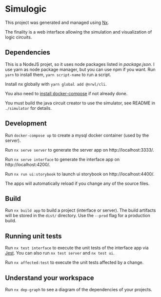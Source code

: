 # Simulogic

This project was generated and managed using [Nx](https://nx.dev).

The finality is a web interface allowing the simulation and visualization of logic circuits.

## Dependencies

This is a NodeJS projet, so it uses node packages listed in *package.json*. I use yarn as node package manager, but you can use npm if you want.
Run `yarn` to install them, `yarn script-name` to run a script.

Install nx globally with `yarn global add @nrwl/cli`.

You also need to [install docker-compose](https://docs.docker.com/compose/install/) if not already done.

You must build the java circuit creator to use the simulator, see README in `./simulator` for details.

## Development

Run `docker-compose up` to create a mysql docker container (used by the server).

Run `nx serve server` to generate the server app on http://localhost:3333/.

Run `nx serve interface` to generate the interface app on http://localhost:4200/.

Run `nx run ui:storybook` to launch ui storybook on http://localhost:4400/.

The apps will automatically reload if you change any of the source files.

## Build

Run `nx build app` to build a project (interface or server). The build artifacts will be stored in the `dist/` directory. Use the `--prod` flag for a production build.

## Running unit tests

Run `nx test interface` to execute the unit tests of the interface app via [Jest](https://jestjs.io). You can also run `nx test server` and `nx test ui`.

Run `nx affected:test` to execute the unit tests affected by a change.

## Understand your workspace

Run `nx dep-graph` to see a diagram of the dependencies of your projects.